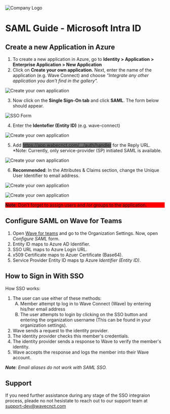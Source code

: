 ![Company Logo](https://github.com/wavecnct/poc-doc/blob/main/.github/logo.png)

# SAML Guide - Microsoft Intra ID

## Create a new Application in Azure

1. To create a new application in Azure, go to **Identity > Application > Enterprise Application > New Application**
2. Click on **Create your own application.** Next, enter the name of the application (e.g. Wave Connect) and choose *"Integrate any other application you don't find in the gallery".*

![Create your own application](https://github.com/wavecnct/poc-doc/blob/main/.github/create_app.png)

3. Now click on the **Single Sign-On tab** and click **SAML**. The form below should appear.

![SSO Form](https://github.com/wavecnct/poc-doc/blob/main/.github/SSO_form.png)

4. Enter the **Identofier (Entity ID)** (e.g. wave-connect)

![Create your own application](https://github.com/wavecnct/poc-doc/blob/main/.github/identifier(entity_id).png)

5. Add <span style="background-color: #6F6F6F">https://app.wabecnct.com/__/auth/handler</span> for the Reply URL.
*Note: Currently, only service-provider (SP) initiated SAML is available.

![Create your own application](https://github.com/wavecnct/poc-doc/blob/main/.github/replu_url.png)

6. **Recommended**: In the Attributes & Claims section, change the Unique User Identifier to email address.

![Create your own application](https://github.com/wavecnct/poc-doc/blob/main/.github/attributes&claims.png)

![Create your own application](https://github.com/wavecnct/poc-doc/blob/main/.github/.png)<br>

<span style="background-color: #FF0000; display: block; max-width=100%;"> **Note**: Don't forget to assign users and /or groups to the application.</span>
<div style="page-break-after: always;"></div>

## Configure SAML on Wave for Teams

1. Open <a href="https://teams.wavecnct.com/"> Wave for teams</a> and go to the Organization Settings. Now, open *Configure SAML* form.
2. Entity ID maps to Azure AD Identifier.
3. SSO URL maps to Azure Login URL.
4. x509 Certificate maps to Azuer Certificate (Base64).
5. Service Provider Entity ID maps tp Azure *Identifier (Entity ID)*.

<div style="page-break-after: always;"></div>

## How to Sign in With SSO
How SSO works:

<ol>
    <li>The user can use either of these methods:
        <ol style="list-style-type: upper-alpha">    
            <li>Member attempt tp log in to Wave Connect (Wave) by entering his/her email address</li>
            <li>The user attempts to login by clicking on the SSO button and entering the organization username (This can be found in your organization settings).</li>
            </ol>
    </li>
    <li>Wave sends a request to the identity provider.</li>
    <li>The identity provider checks this member's credentials.</li>
    <li>The identity provider sends a response to Wave to verify the member's identity.</li>
    <li>Wave accepts the response and logs the member into their Wave account.</li>
</ol>

***Note**: Email aliases do not work with SAML SSO.*

## Support
If you need further assistance during any stage of the SSO integraion process, pleade no not hesistate to reach out to our support team at <a href="support-dev@wavecnct.com">support-dev@wavecnct.com</a>




